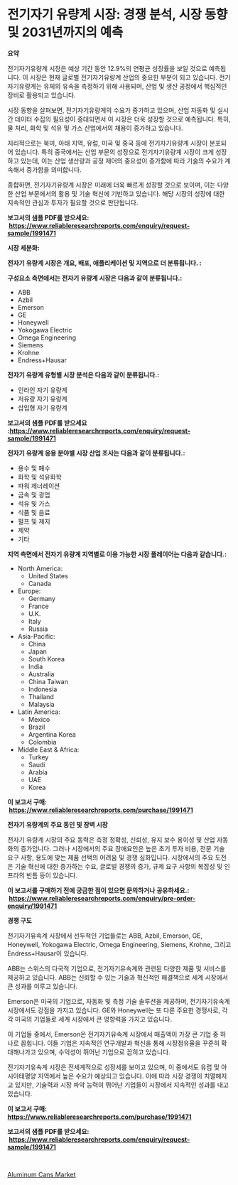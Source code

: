 <p><h1>전기자기 유량계 시장: 경쟁 분석, 시장 동향 및 2031년까지의 예측</h1></p><p><strong>요약</strong></p>
<p><p>전기자기유량계 시장은 예상 기간 동안 12.9%의 연평균 성장률을 보일 것으로 예측됩니다. 이 시장은 현재 글로벌 전기자기유량계 산업의 중요한 부분이 되고 있습니다. 전기자기유량계는 유체의 유속을 측정하기 위해 사용되며, 산업 및 생산 공정에서 핵심적인 장비로 활용되고 있습니다.</p><p>시장 동향을 살펴보면, 전기자기유량계의 수요가 증가하고 있으며, 산업 자동화 및 실시간 데이터 수집의 필요성이 증대되면서 이 시장은 더욱 성장할 것으로 예측됩니다. 특히, 물 처리, 화학 및 석유 및 가스 산업에서의 채용이 증가하고 있습니다.</p><p>지리적으로는 북미, 아태 지역, 유럽, 미국 및 중국 등에 전기자기유량계 시장이 분포되어 있습니다. 특히 중국에서는 산업 부문의 성장으로 전기자기유량계 시장이 크게 성장하고 있는데, 이는 산업 생산량과 공정 제어의 중요성이 증가함에 따라 기술의 수요가 계속해서 증가함을 의미합니다.</p><p>종합하면, 전기자기유량계 시장은 미래에 더욱 빠르게 성장할 것으로 보이며, 이는 다양한 산업 부문에서의 활용 및 기술 혁신에 기반하고 있습니다. 해당 시장의 성장에 대한 지속적인 관심과 투자가 필요할 것으로 판단됩니다.</p></p>
<p><strong>보고서의 샘플 PDF를 받으세요: &nbsp;<a href="https://www.reliableresearchreports.com/enquiry/request-sample/1991471">https://www.reliableresearchreports.com/enquiry/request-sample/1991471</a></strong></p>
<p><strong>시장 세분화:</strong></p>
<p><strong> 전자기 유량계 시장은 개요, 배포, 애플리케이션 및 지역으로 더 분류됩니다. :</strong></p>
<p><strong>구성요소 측면에서는 전자기 유량계 시장은 다음과 같이 분류됩니다.:</strong></p>
<p><ul><li>ABB</li><li>Azbil</li><li>Emerson</li><li>GE</li><li>Honeywell</li><li>Yokogawa Electric</li><li>Omega Engineering</li><li>Siemens</li><li>Krohne</li><li>Endress+Hausar</li></ul></p>
<p><strong> 전자기 유량계 유형별 시장 분석은 다음과 같이 분류됩니다.:</strong></p>
<p><ul><li>인라인 자기 유량계</li><li>저유량 자기 유량계</li><li>삽입형 자기 유량계</li></ul></p>
<p><strong>보고서의 샘플 PDF를 받으세요 :<a href="https://www.reliableresearchreports.com/enquiry/request-sample/1991471">https://www.reliableresearchreports.com/enquiry/request-sample/1991471</a></strong></p>
<p><strong> 전자기 유량계 응용 분야별 시장 산업 조사는 다음과 같이 분류됩니다.:</strong></p>
<p><ul><li>용수 및 폐수</li><li>화학 및 석유화학</li><li>파워 제너레이션</li><li>금속 및 광업</li><li>석유 및 가스</li><li>식품 및 음료</li><li>펄프 및 제지</li><li>제약</li><li>기타</li></ul></p>
<p><strong>지역 측면에서 전자기 유량계 지역별로 이용 가능한 시장 플레이어는 다음과 같습니다.:</strong></p>
<p><ul>
    <li>
        North America:
        <ul>
            <li>United States</li>
            <li>Canada</li>
        </ul>
    </li>
    <li>
        Europe:
        <ul>
            <li>Germany</li>
            <li>France</li>
            <li>U.K.</li>
            <li>Italy</li>
            <li>Russia</li>
        </ul>
    </li>
    <li>
        Asia-Pacific:
        <ul>
            <li>China</li>
            <li>Japan</li>
            <li>South Korea</li>
            <li>India</li>
            <li>Australia</li>
            <li>China Taiwan</li>
            <li>Indonesia</li>
            <li>Thailand</li>
            <li>Malaysia</li>
        </ul>
    </li>
    <li>
        Latin America:
        <ul>
            <li>Mexico</li>
            <li>Brazil</li>
            <li>Argentina Korea</li>
            <li>Colombia</li>
        </ul>
    </li>
    <li>
        Middle East & Africa:
        <ul>
            <li>Turkey</li>
            <li>Saudi</li>
            <li>Arabia</li>
            <li>UAE</li>
            <li>Korea</li>
        </ul>
    </li>
    </ul></p>
<p><strong>이 보고서 구매: &nbsp;<a href="https://www.reliableresearchreports.com/purchase/1991471">https://www.reliableresearchreports.com/purchase/1991471</a></strong></p>
<p><strong>전자기 유량계의 주요 동인 및 장벽 시장</strong></p>
<p><p>전자기 유량계 시장의 주요 동력은 측정 정확성, 신뢰성, 유지 보수 용이성 및 산업 자동화의 증가입니다. 그러나 시장에서의 주요 장애요인은 높은 초기 투자 비용, 전문 기술 요구 사항, 용도에 맞는 제품 선택의 어려움 및 경쟁 심화입니다. 시장에서의 주요 도전은 기술 혁신에 대한 증가하는 수요, 글로벌 경쟁의 증가, 규제 요구 사항의 복잡성 및 인프라의 빈틈 등이 있습니다.</p></p>
<p><strong>이 보고서를 구매하기 전에 궁금한 점이 있으면 문의하거나 공유하세요.: &nbsp;<a href="https://www.reliableresearchreports.com/enquiry/pre-order-enquiry/1991471">https://www.reliableresearchreports.com/enquiry/pre-order-enquiry/1991471</a></strong></p>
<p><strong>경쟁 구도</strong></p>
<p><p>전기자기유속계 시장에서 선두적인 기업들로는 ABB, Azbil, Emerson, GE, Honeywell, Yokogawa Electric, Omega Engineering, Siemens, Krohne, 그리고 Endress+Hausar이 있습니다. </p><p>ABB는 스위스의 다국적 기업으로, 전기자기유속계와 관련된 다양한 제품 및 서비스를 제공하고 있습니다. ABB는 신뢰할 수 있는 기술과 혁신적인 해결책으로 세계 시장에서 큰 성과를 이루고 있습니다.</p><p>Emerson은 미국의 기업으로, 자동화 및 측정 기술 솔루션을 제공하며, 전기자기유속계 시장에서도 강점을 가지고 있습니다. GE와 Honeywell는 또 다른 주요한 경쟁사로, 각각 미국의 기업들로 세계 시장에서 큰 영향력을 가지고 있습니다.</p><p>이 기업들 중에서, Emerson은 전기자기유속계 시장에서 매출액이 가장 큰 기업 중 하나로 꼽힙니다. 이들 기업은 지속적인 연구개발과 혁신을 통해 시장점유율을 꾸준히 확대해나가고 있으며, 수익성이 뛰어난 기업으로 꼽히고 있습니다.</p><p>전기자기유속계 시장은 전세계적으로 성장세를 보이고 있으며, 이 중에서도 유럽 및 아시아태평양 지역에서 높은 수요가 예상되고 있습니다. 이에 따라 시장 경쟁이 치열해지고 있지만, 기술력과 시장 파악 능력이 뛰어난 기업들이 시장에서 지속적인 성과를 내고 있습니다.</p></p>
<p><strong>이 보고서 구매: &nbsp; <a href="https://www.reliableresearchreports.com/purchase/1991471">https://www.reliableresearchreports.com/purchase/1991471</a></strong></p>
<p><strong>보고서의 샘플 PDF를 받으세요: &nbsp;<a href="https://www.reliableresearchreports.com/enquiry/request-sample/1991471">https://www.reliableresearchreports.com/enquiry/request-sample/1991471</a></strong><strong></strong></p>
<p>&nbsp;</p>
<p><p><a href="https://eight-handstand-8fb.notion.site/Aluminum-Cans-Market-Research-Report-Forecasted-for-Period-from-2024-2031-by-Market-Type-Market--4ed2b79d82274fb886193efeef9944d6">Aluminum Cans Market</a></p></p>